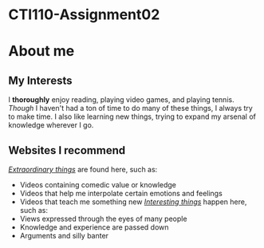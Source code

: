 # CTI110-Assignment02
# About me
## My Interests
I **thoroughly** enjoy reading, playing video games, and playing tennis. _Though_ I haven't had a ton of time to do many of these things, I always try to make time. I also like learning new things, trying to expand my arsenal of knowledge wherever I go.
## Websites I recommend
[_Extraordinary things_](www.youtube.com) are found here, such as:
* Videos containing comedic value or knowledge
* Videos that help me interpolate certain emotions and feelings
* Videos that teach me something new
[_Interesting things_](www.reddit.com) happen here, such as:
* Views expressed through the eyes of many people
* Knowledge and experience are passed down
* Arguments and silly banter
